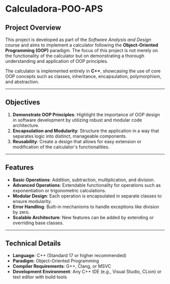 # Calculadora-POO-APS

## **Project Overview**

This project is developed as part of the *Software Analysis and Design* course and aims to implement a calculator following the **Object-Oriented Programming (OOP)** paradigm. The focus of this project is not merely on the functionality of the calculator but on demonstrating a thorough understanding and application of OOP principles.

The calculator is implemented entirely in **C++**, showcasing the use of core OOP concepts such as classes, inheritance, encapsulation, polymorphism, and abstraction.

---

## **Objectives**

1. **Demonstrate OOP Principles**: Highlight the importance of OOP design in software development by utilizing robust and modular code architecture.
2. **Encapsulation and Modularity**: Structure the application in a way that separates logic into distinct, manageable components.
3. **Reusability**: Create a design that allows for easy extension or modification of the calculator's functionalities.

---

## **Features**

- **Basic Operations**: Addition, subtraction, multiplication, and division.
- **Advanced Operations**: Extendable functionality for operations such as exponentiation or trigonometric calculations.
- **Modular Design**: Each operation is encapsulated in separate classes to ensure modularity.
- **Error Handling**: Built-in mechanisms to handle exceptions like division by zero.
- **Scalable Architecture**: New features can be added by extending or overriding base classes.

---

## **Technical Details**

- **Language**: C++ (Standard 17 or higher recommended)
- **Paradigm**: Object-Oriented Programming
- **Compiler Requirements**: G++, Clang, or MSVC
- **Development Environment**: Any C++ IDE (e.g., Visual Studio, CLion) or text editor with build tools
